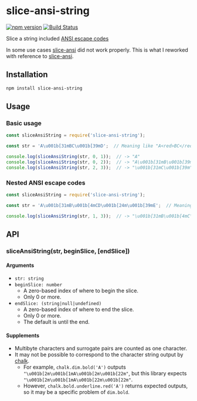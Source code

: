 # slice-ansi-string

[![npm version](https://badge.fury.io/js/slice-ansi-string.svg)](https://badge.fury.io/js/slice-ansi-string)
[![Build Status](https://travis-ci.org/kjirou/slice-ansi-string.svg?branch=master)](https://travis-ci.org/kjirou/slice-ansi-string)

Slice a string included [ANSI escape codes](https://en.wikipedia.org/wiki/ANSI_escape_code)

In some use cases [slice-ansi](https://github.com/chalk/slice-ansi) did not work properly.
This is what I reworked with reference to [slice-ansi](https://github.com/chalk/slice-ansi).


## Installation

```bash
npm install slice-ansi-string
```


## Usage
### Basic usage

```js
const sliceAnsiString = require('slice-ansi-string');

const str = 'A\u001b[31mBC\u001b[39mD';  // Meaning like "A<red>BC</red>D"

console.log(sliceAnsiString(str, 0, 1));  // -> "A"
console.log(sliceAnsiString(str, 0, 2));  // -> "A\u001b[31mB\u001b[39m", meaning like "A<red>B</red>"
console.log(sliceAnsiString(str, 2, 3));  // -> "\u001b[31mC\u001b[39m", meaning like "<red>C</red>"
```

### Nested ANSI escape codes

```js
const sliceAnsiString = require('slice-ansi-string');

const str = 'A\u001b[31mB\u001b[4mCD\u001b[24m\u001b[39mE';  // Meaning like "A<red>B<underline>CD</underline></red>E"

console.log(sliceAnsiString(str, 1, 3));  // -> "\u001b[31mB\u001b[4mC\u001b[24m\u001b[39m", meaning like "<red>B<underline>C</underline></red>"
```


## API
### sliceAnsiString(str, beginSlice, [endSlice])
#### Arguments

- `str: string`
- `beginSlice: number`
  - A zero-based index of where to begin the slice.
  - Only 0 or more.
- `endSlice: (string|null|undefined)`
  - A zero-based index of where to end the slice.
  - Only 0 or more.
  - The default is until the end.

#### Supplements

- Multibyte characters and surrogate pairs are counted as one character.
- It may not be possible to correspond to the character string output by [chalk](https://github.com/chalk/chalk).
  - For example, `chalk.dim.bold('A')` outputs `"\u001b[2m\u001b[1mA\u001b[2m\u001b[22m"`, but this library expects `"\u001b[2m\u001b[1mA\u001b[22m\u001b[22m"`.
  - However, `chalk.bold.underline.red('A')` returns expected outputs, so it may be a specific problem of `dim.bold`.
